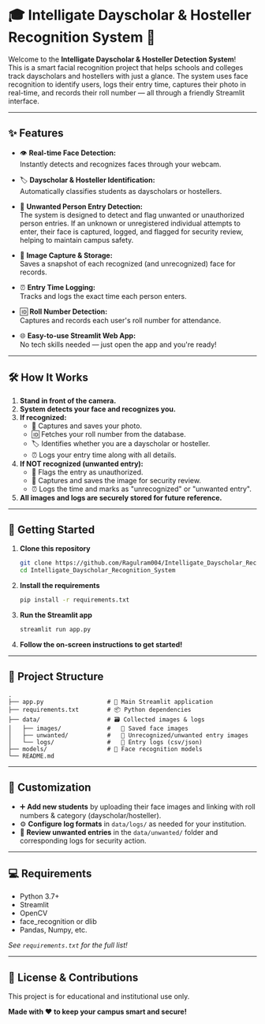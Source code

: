 # 🎓 Intelligate Dayscholar & Hosteller Recognition System 🚀

Welcome to the **Intelligate Dayscholar & Hosteller Detection System**!  
This is a smart facial recognition project that helps schools and colleges track dayscholars and hostellers with just a glance. The system uses face recognition to identify users, logs their entry time, captures their photo in real-time, and records their roll number — all through a friendly Streamlit interface.

---

## ✨ Features

- 👁️ **Real-time Face Detection:**  
  Instantly detects and recognizes faces through your webcam.

- 🏷️ **Dayscholar & Hosteller Identification:**  
  Automatically classifies students as dayscholars or hostellers.

- 🚷 **Unwanted Person Entry Detection:**  
  The system is designed to detect and flag unwanted or unauthorized person entries. If an unknown or unregistered individual attempts to enter, their face is captured, logged, and flagged for security review, helping to maintain campus safety.

- 📸 **Image Capture & Storage:**  
  Saves a snapshot of each recognized (and unrecognized) face for records.

- ⏰ **Entry Time Logging:**  
  Tracks and logs the exact time each person enters.

- 🆔 **Roll Number Detection:**  
  Captures and records each user's roll number for attendance.

- 🌐 **Easy-to-use Streamlit Web App:**  
  No tech skills needed — just open the app and you're ready!

---

## 🛠️ How It Works

1. **Stand in front of the camera.**
2. **System detects your face and recognizes you.**
3. **If recognized:**
   - 📸 Captures and saves your photo.
   - 🆔 Fetches your roll number from the database.
   - 🏷️ Identifies whether you are a dayscholar or hosteller.
   - ⏰ Logs your entry time along with all details.
4. **If NOT recognized (unwanted entry):**
   - 🚨 Flags the entry as unauthorized.
   - 📸 Captures and saves the image for security review.
   - ⏰ Logs the time and marks as "unrecognized" or "unwanted entry".
5. **All images and logs are securely stored for future reference.**

---

## 🚀 Getting Started

1. **Clone this repository**
   ```bash
   git clone https://github.com/Ragulram004/Intelligate_Dayscholar_Recognition_System.git
   cd Intelligate_Dayscholar_Recognition_System
   ```

2. **Install the requirements**
   ```bash
   pip install -r requirements.txt
   ```

3. **Run the Streamlit app**
   ```bash
   streamlit run app.py
   ```

4. **Follow the on-screen instructions to get started!**

---

## 📁 Project Structure

```
.
├── app.py                  # 🚪 Main Streamlit application
├── requirements.txt        # 📦 Python dependencies
├── data/                   # 🗃️ Collected images & logs
│   ├── images/             #   📸 Saved face images
│   ├── unwanted/           #   🚷 Unrecognized/unwanted entry images
│   └── logs/               #   📝 Entry logs (csv/json)
├── models/                 # 🤖 Face recognition models
└── README.md
```

---

## 📝 Customization

- ➕ **Add new students** by uploading their face images and linking with roll numbers & category (dayscholar/hosteller).
- ⚙️ **Configure log formats** in `data/logs/` as needed for your institution.
- 🚷 **Review unwanted entries** in the `data/unwanted/` folder and corresponding logs for security action.

---

## 💻 Requirements

- Python 3.7+
- Streamlit
- OpenCV
- face_recognition or dlib
- Pandas, Numpy, etc.

*See `requirements.txt` for the full list!*

---

## 📢 License & Contributions

This project is for educational and institutional use only.

**Made with ❤️ to keep your campus smart and secure!**
